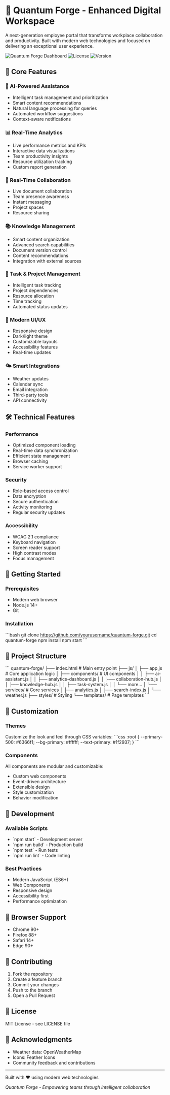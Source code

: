 # 🌟 Quantum Forge - Enhanced Digital Workspace

A next-generation employee portal that transforms workplace collaboration and productivity. Built with modern web technologies and focused on delivering an exceptional user experience.

![Quantum Forge Dashboard](https://img.shields.io/badge/Status-Production%20Ready-brightgreen)
![License](https://img.shields.io/badge/License-MIT-blue)
![Version](https://img.shields.io/badge/Version-1.0.0-orange)

## 🚀 Core Features

### 🤖 AI-Powered Assistance

- Intelligent task management and prioritization
- Smart content recommendations
- Natural language processing for queries
- Automated workflow suggestions
- Context-aware notifications

### 📊 Real-Time Analytics

- Live performance metrics and KPIs
- Interactive data visualizations
- Team productivity insights
- Resource utilization tracking
- Custom report generation

### 🔄 Real-Time Collaboration

- Live document collaboration
- Team presence awareness
- Instant messaging
- Project spaces
- Resource sharing

### 📚 Knowledge Management

- Smart content organization
- Advanced search capabilities
- Document version control
- Content recommendations
- Integration with external sources

### 🎯 Task & Project Management

- Intelligent task tracking
- Project dependencies
- Resource allocation
- Time tracking
- Automated status updates

### 🎨 Modern UI/UX

- Responsive design
- Dark/light theme
- Customizable layouts
- Accessibility features
- Real-time updates

### 🌤️ Smart Integrations

- Weather updates
- Calendar sync
- Email integration
- Third-party tools
- API connectivity

## 🛠️ Technical Features

### Performance

- Optimized component loading
- Real-time data synchronization
- Efficient state management
- Browser caching
- Service worker support

### Security

- Role-based access control
- Data encryption
- Secure authentication
- Activity monitoring
- Regular security updates

### Accessibility

- WCAG 2.1 compliance
- Keyboard navigation
- Screen reader support
- High contrast modes
- Focus management

## 🚀 Getting Started

### Prerequisites

- Modern web browser
- Node.js 14+
- Git

### Installation

\`\`\`bash
git clone https://github.com/yourusername/quantum-forge.git
cd quantum-forge
npm install
npm start
\`\`\`

## 📁 Project Structure

\`\`\`
quantum-forge/
├── index.html # Main entry point
├── js/
│ ├── app.js # Core application logic
│ ├── components/ # UI components
│ │ ├── ai-assistant.js
│ │ ├── analytics-dashboard.js
│ │ ├── collaboration-hub.js
│ │ ├── knowledge-hub.js
│ │ ├── task-system.js
│ │ └── more...
│ └── services/ # Core services
│ ├── analytics.js
│ ├── search-index.js
│ └── weather.js
├── styles/ # Styling
└── templates/ # Page templates
\`\`\`

## 🎨 Customization

### Themes

Customize the look and feel through CSS variables:
\`\`\`css
:root {
--primary-500: #6366f1;
--bg-primary: #ffffff;
--text-primary: #1f2937;
}
\`\`\`

### Components

All components are modular and customizable:

- Custom web components
- Event-driven architecture
- Extensible design
- Style customization
- Behavior modification

## 🔧 Development

### Available Scripts

- \`npm start\` - Development server
- \`npm run build\` - Production build
- \`npm test\` - Run tests
- \`npm run lint\` - Code linting

### Best Practices

- Modern JavaScript (ES6+)
- Web Components
- Responsive design
- Accessibility first
- Performance optimization

## 📱 Browser Support

- Chrome 90+
- Firefox 88+
- Safari 14+
- Edge 90+

## 🤝 Contributing

1. Fork the repository
2. Create a feature branch
3. Commit your changes
4. Push to the branch
5. Open a Pull Request

## 📄 License

MIT License - see LICENSE file

## 🌟 Acknowledgments

- Weather data: OpenWeatherMap
- Icons: Feather Icons
- Community feedback and contributions

---

Built with ❤️ using modern web technologies

_Quantum Forge - Empowering teams through intelligent collaboration_
